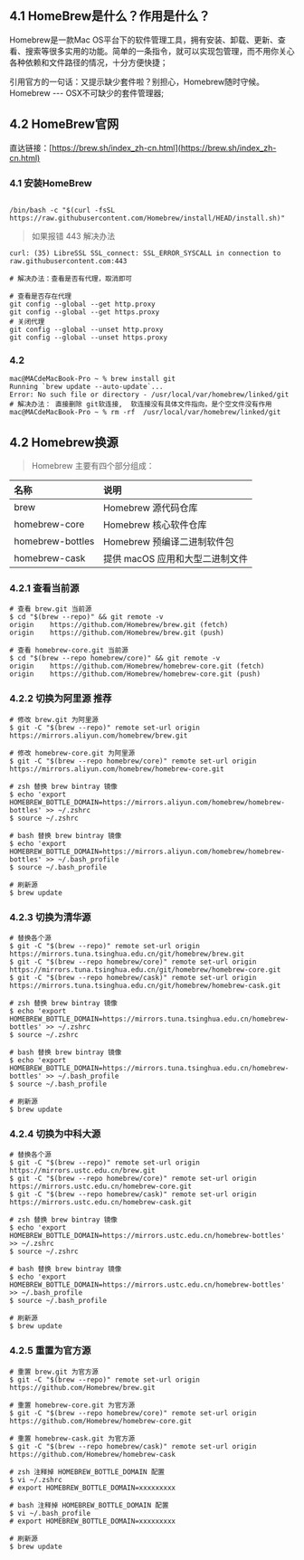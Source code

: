 ## 4.1 HomeBrew是什么？作用是什么？

Homebrew是一款Mac OS平台下的软件管理工具，拥有安装、卸载、更新、查看、搜索等很多实用的功能。简单的一条指令，就可以实现包管理，而不用你关心各种依赖和文件路径的情况，十分方便快捷；

引用官方的一句话：又提示缺少套件啦？别担心，Homebrew随时守候。Homebrew --- OSX不可缺少的套件管理器;

## 4.2 HomeBrew官网

直达链接：[https://brew.sh/index_zh-cn.html](https://brew.sh/index_zh-cn.html)

### 4.1 安装HomeBrew
```shell

/bin/bash -c "$(curl -fsSL https://raw.githubusercontent.com/Homebrew/install/HEAD/install.sh)"

```
> 如果报错 443 解决办法

```shell
curl: (35) LibreSSL SSL_connect: SSL_ERROR_SYSCALL in connection to raw.githubusercontent.com:443

# 解决办法：查看是否有代理，取消即可

# 查看是否存在代理
git config --global --get http.proxy
git config --global --get https.proxy
# 关闭代理
git config --global --unset http.proxy
git config --global --unset https.proxy
```

### 4.2 



```shell
mac@MACdeMacBook-Pro ~ % brew install git
Running `brew update --auto-update`...
Error: No such file or directory - /usr/local/var/homebrew/linked/git
# 解决办法： 直接删除 git软连接,  软连接没有具体文件指向，是个空文件没有作用
mac@MACdeMacBook-Pro ~ % rm -rf  /usr/local/var/homebrew/linked/git
```



## 4.2 Homebrew换源
> Homebrew 主要有四个部分组成：

|名称|说明|
|:--|:--|
|brew|Homebrew 源代码仓库|
|homebrew-core|Homebrew 核心软件仓库|
|homebrew-bottles|Homebrew 预编译二进制软件包|
|homebrew-cask|提供 macOS 应用和大型二进制文件|
### 4.2.1 查看当前源
```shell
# 查看 brew.git 当前源
$ cd "$(brew --repo)" && git remote -v
origin    https://github.com/Homebrew/brew.git (fetch)
origin    https://github.com/Homebrew/brew.git (push)

# 查看 homebrew-core.git 当前源
$ cd "$(brew --repo homebrew/core)" && git remote -v
origin    https://github.com/Homebrew/homebrew-core.git (fetch)
origin    https://github.com/Homebrew/homebrew-core.git (push)
```
### 4.2.2 切换为阿里源 推荐
```shell
# 修改 brew.git 为阿里源
$ git -C "$(brew --repo)" remote set-url origin https://mirrors.aliyun.com/homebrew/brew.git

# 修改 homebrew-core.git 为阿里源
$ git -C "$(brew --repo homebrew/core)" remote set-url origin https://mirrors.aliyun.com/homebrew/homebrew-core.git

# zsh 替换 brew bintray 镜像
$ echo 'export HOMEBREW_BOTTLE_DOMAIN=https://mirrors.aliyun.com/homebrew/homebrew-bottles' >> ~/.zshrc
$ source ~/.zshrc

# bash 替换 brew bintray 镜像
$ echo 'export HOMEBREW_BOTTLE_DOMAIN=https://mirrors.aliyun.com/homebrew/homebrew-bottles' >> ~/.bash_profile
$ source ~/.bash_profile

# 刷新源
$ brew update
```

### 4.2.3 切换为清华源
```shell
# 替换各个源
$ git -C "$(brew --repo)" remote set-url origin https://mirrors.tuna.tsinghua.edu.cn/git/homebrew/brew.git
$ git -C "$(brew --repo homebrew/core)" remote set-url origin https://mirrors.tuna.tsinghua.edu.cn/git/homebrew/homebrew-core.git
$ git -C "$(brew --repo homebrew/cask)" remote set-url origin https://mirrors.tuna.tsinghua.edu.cn/git/homebrew/homebrew-cask.git

# zsh 替换 brew bintray 镜像
$ echo 'export HOMEBREW_BOTTLE_DOMAIN=https://mirrors.tuna.tsinghua.edu.cn/homebrew-bottles' >> ~/.zshrc
$ source ~/.zshrc

# bash 替换 brew bintray 镜像
$ echo 'export HOMEBREW_BOTTLE_DOMAIN=https://mirrors.tuna.tsinghua.edu.cn/homebrew-bottles' >> ~/.bash_profile
$ source ~/.bash_profile

# 刷新源
$ brew update

```

### 4.2.4 切换为中科大源
```shell
# 替换各个源
$ git -C "$(brew --repo)" remote set-url origin https://mirrors.ustc.edu.cn/brew.git
$ git -C "$(brew --repo homebrew/core)" remote set-url origin https://mirrors.ustc.edu.cn/homebrew-core.git
$ git -C "$(brew --repo homebrew/cask)" remote set-url origin https://mirrors.ustc.edu.cn/homebrew-cask.git

# zsh 替换 brew bintray 镜像
$ echo 'export HOMEBREW_BOTTLE_DOMAIN=https://mirrors.ustc.edu.cn/homebrew-bottles' >> ~/.zshrc
$ source ~/.zshrc

# bash 替换 brew bintray 镜像
$ echo 'export HOMEBREW_BOTTLE_DOMAIN=https://mirrors.ustc.edu.cn/homebrew-bottles' >> ~/.bash_profile
$ source ~/.bash_profile

# 刷新源
$ brew update

```

### 4.2.5 重置为官方源
```shell
# 重置 brew.git 为官方源
$ git -C "$(brew --repo)" remote set-url origin https://github.com/Homebrew/brew.git

# 重置 homebrew-core.git 为官方源
$ git -C "$(brew --repo homebrew/core)" remote set-url origin https://github.com/Homebrew/homebrew-core.git

# 重置 homebrew-cask.git 为官方源
$ git -C "$(brew --repo homebrew/cask)" remote set-url origin https://github.com/Homebrew/homebrew-cask

# zsh 注释掉 HOMEBREW_BOTTLE_DOMAIN 配置
$ vi ~/.zshrc
# export HOMEBREW_BOTTLE_DOMAIN=xxxxxxxxx

# bash 注释掉 HOMEBREW_BOTTLE_DOMAIN 配置
$ vi ~/.bash_profile
# export HOMEBREW_BOTTLE_DOMAIN=xxxxxxxxx

# 刷新源
$ brew update

```